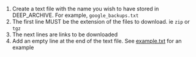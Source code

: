 1. Create a text file with the name you wish to have stored in DEEP_ARCHIVE. For example, `google_backups.txt`
1. The first line MUST be the extension of the files to download. ie `zip` or `tgz`
1. The next lines are links to be downloaded
1. Add an empty line at the end of the text file. See [example.txt](example.txt) for an example